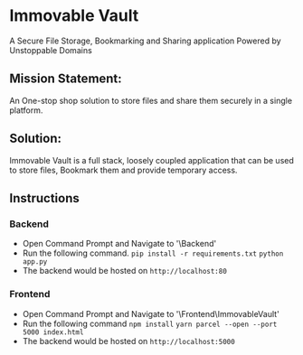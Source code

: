 # Immovable Vault
 A Secure File Storage, Bookmarking and Sharing application Powered by Unstoppable Domains

## Mission Statement:
An One-stop shop solution to store files and share them securely in a single platform.

## Solution:
Immovable Vault is a full stack, loosely coupled application that can be used to store files, Bookmark them and provide temporary access.

## Instructions
### Backend
- Open Command Prompt and Navigate to '\Backend' 
- Run the following command.
  `pip install -r requirements.txt`
  `python app.py`
- The backend would be hosted on `http://localhost:80`

### Frontend
- Open Command Prompt and Navigate to '\Frontend\ImmovableVault' 
- Run the following command
  `npm install`
  `yarn parcel --open --port 5000 index.html`
- The backend would be hosted on `http://localhost:5000`


